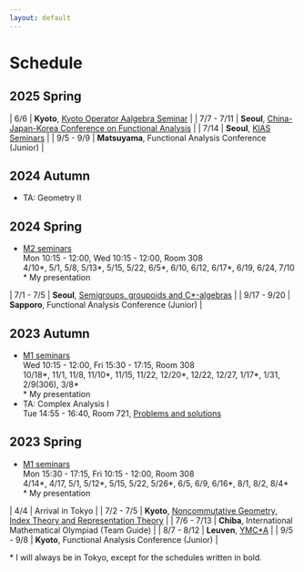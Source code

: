 ```yaml
---
layout: default
---
```


# Schedule

## 2025 Spring

| 6/6 | __Kyoto__, [Kyoto Operator Aalgebra Seminar](https://www.kurims.kyoto-u.ac.jp/~narutaka/koas.html) |
| 7/7 - 7/11 | __Seoul__, [China-Japan-Korea Conference on Functional Analysis](http://conference.math.snu.ac.kr/CJK_Conference_2025/Home.html) |
| 7/14 | __Seoul__, [KIAS Seminars](https://www.kias.re.kr/kias/activities/seminars/list.do?menuNo=404003) |
| 9/5 - 9/9 | __Matsuyama__, Functional Analysis Conference (Junior) |

## 2024 Autumn
- TA: Geometry II


## 2024 Spring
- [M2 seminars](https://www.ms.u-tokyo.ac.jp/~yasuyuki/sem2024s.htm)<br>
	Mon 10:15 - 12:00,
	Wed 10:15 - 12:00,
	Room 308<br>
	4/10\*, 5/1, 5/8, 5/13\*, 5/15, 5/22, 6/5\*, 6/10, 6/12, 6/17\*, 6/19, 6/24, 7/10<br>
	\* My presentation

| 7/1 - 7/5 | __Seoul__, [Semigroups, groupoids and C*-algebras](https://sites.google.com/view/semigroups-groupoids-and-c-alg/home) |
| 9/17 - 9/20 | __Sapporo__, Functional Analysis Conference (Junior) |



## 2023 Autumn
- [M1 seminars](https://www.ms.u-tokyo.ac.jp/~yasuyuki/sem2023a.htm)<br>
	Wed 10:15 - 12:00,
	Fri 15:30 - 17:15,
	Room 308<br>
	10/18\*, 11/1, 11/8, 11/10\*, 11/15, 11/22, 12/20\*, 12/22, 12/27, 1/17\*, 1/31, 2/9(306), 3/8\*<br>
	\* My presentation
- TA: Complex Analysis I<br>
	Tue 14:55 - 16:40,
	Room 721,
	[Problems and solutions](/assets/pdf/teaching/23A.pdf)


## 2023 Spring
- [M1 seminars](https://www.ms.u-tokyo.ac.jp/~yasuyuki/sem2023s.htm)<br>
	Mon 15:30 - 17:15,
	Fri 10:15 - 12:00,
	Room 308<br>
	4/14\*, 4/17, 5/1, 5/12\*, 5/15, 5/22, 5/26\*, 6/5, 6/9, 6/16\*, 8/1, 8/2, 8/4\*<br>
	\* My presentation


| 4/4 | Arrival in Tokyo |
| 7/2 - 7/5 | __Kyoto__, [Noncommutative Geometry, Index Theory and Representation Theory](https://indico.math.cnrs.fr/event/8330/) |
| 7/6 - 7/13 | __Chiba__, International Mathematical Olympiad (Team Guide) |
| 8/7 - 8/12 | __Leuven__, [YMC*A](https://wis.kuleuven.be/events/YMCstarA) |
| 9/5 - 9/8 | __Kyoto__, Functional Analysis Conference (Junior) |

\* I will always be in Tokyo, except for the schedules written in bold.
